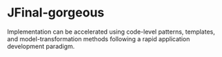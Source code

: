 # JFinal-gorgeous
Implementation can be accelerated using code-level patterns, templates, and model-transformation methods following a rapid application development paradigm.

